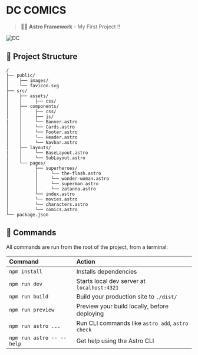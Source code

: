 # DC COMICS

> 🧑‍🚀 **Astro Framework** - My First Project !!

![DC](https://github.com/user-attachments/assets/0ec4c409-027e-4c54-a28b-2ee10f06d037)


## 🚀 Project Structure

```text
/
├── public/
│    ├── images/
│    └── favicon.svg
├── src/
│    ├── assets/
│    │     ├── css/
│    ├── components/
│    │     ├── css/
│    │     ├── js/
|    │     └── Banner.astro
│    │     └── Cards.astro
│    │     └── Footer.astro
│    │     └── Header.astro
│    │     └── Navbar.astro  
│    ├── layouts/
|    │     └── BaseLayout.astro
│    │     └── SubLayout.astro  
│    └── pages/
│          ├── superheroes/
│          │     └── the-flash.astro
│          │     └── wonder-woman.astro
│          │     └── superman.astro
│          │     └── zatanna.astro
│          └── index.astro
│          └── movies.astro
│          └── characters.astro
│          └── comics.astro
└── package.json
```

## 🧞 Commands

All commands are run from the root of the project, from a terminal:

| Command                   | Action                                           |
| :------------------------ | :----------------------------------------------- |
| `npm install`             | Installs dependencies                            |
| `npm run dev`             | Starts local dev server at `localhost:4321`      |
| `npm run build`           | Build your production site to `./dist/`          |
| `npm run preview`         | Preview your build locally, before deploying     |
| `npm run astro ...`       | Run CLI commands like `astro add`, `astro check` |
| `npm run astro -- --help` | Get help using the Astro CLI                     |
